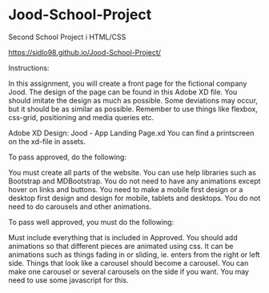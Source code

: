 # Jood-School-Project
Second School Project i HTML/CSS

https://sidlo98.github.io/Jood-School-Project/

Instructions:

In this assignment, you will create a front page for the fictional company Jood. The design of the page can be found in this Adobe XD file. You should imitate the design as much as possible. Some deviations may occur, but it should be as similar as possible. Remember to use things like flexbox, css-grid, positioning and media queries etc.


Adobe XD Design: Jood - App Landing Page.xd You can find a printscreen on the xd-file in assets.


To pass approved, do the following:

You must create all parts of the website.
You can use help libraries such as Bootstrap and MDBootstrap.
You do not need to have any animations except hover on links and buttons.
You need to make a mobile first design or a desktop first design and design for mobile, tablets and desktops.
You do not need to do carousels and other animations.

To pass well approved, you must do the following:

Must include everything that is included in Approved.
You should add animations so that different pieces are animated using css. It can be animations such as things fading in or sliding, ie. enters from the right or left side.
Things that look like a carousel should become a carousel. You can make one carousel or several carousels on the side if you want. You may need to use some javascript for this.
